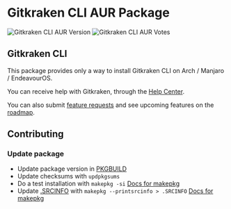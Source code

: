 # Gitkraken CLI AUR Package

![Gitkraken CLI AUR Version](https://img.shields.io/aur/version/gitkraken-cli)
![Gitkraken CLI AUR Votes](https://img.shields.io/aur/votes/gitkraken-cli)

## Gitkraken CLI

This package provides only a way to install Gitkraken CLI on Arch / Manjaro / EndeavourOS.

You can receive help with Gitkraken, through the [Help Center](https://help.gitkraken.com/).

You can also submit [feature requests](https://feedback.gitkraken.com/) and see upcoming features on the [roadmap](https://www.gitkraken.com/git-client/roadmap).

## Contributing

### Update package

- Update package version in [PKGBUILD](PKGBUILD)
- Update checksums with `updpkgsums`
- Do a test installation with `makepkg -si` [Docs for makepkg](https://wiki.archlinux.org/title/makepkg)
- Update [.SRCINFO](.SRCINFO) with `makepkg --printsrcinfo > .SRCINFO` [Docs for makepkg](https://wiki.archlinux.org/title/makepkg)
